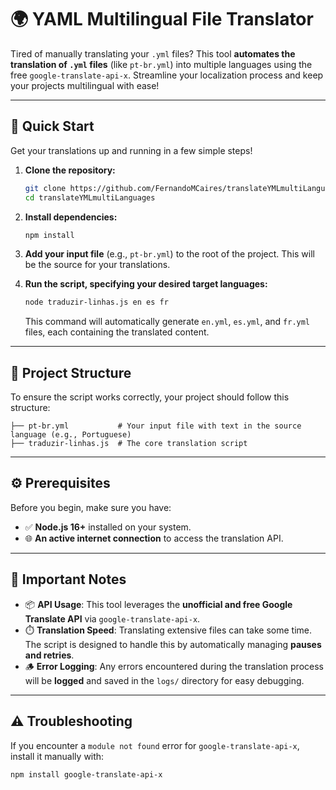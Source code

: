 # 🌍 YAML Multilingual File Translator

Tired of manually translating your `.yml` files? This tool **automates the translation of `.yml` files** (like `pt-br.yml`) into multiple languages using the free `google-translate-api-x`. Streamline your localization process and keep your projects multilingual with ease!

---

## 🚀 Quick Start

Get your translations up and running in a few simple steps!

1. **Clone the repository:**
    ```bash
    git clone https://github.com/FernandoMCaires/translateYMLmultiLanguages
    cd translateYMLmultiLanguages
    ```

2. **Install dependencies:**
    ```bash
    npm install
    ```

3. **Add your input file** (e.g., `pt-br.yml`) to the root of the project. This will be the source for your translations.

4. **Run the script, specifying your desired target languages:**
    ```bash
    node traduzir-linhas.js en es fr
    ```
    This command will automatically generate `en.yml`, `es.yml`, and `fr.yml` files, each containing the translated content.

---

## 📁 Project Structure

To ensure the script works correctly, your project should follow this structure:

```text
├── pt-br.yml           # Your input file with text in the source language (e.g., Portuguese)
├── traduzir-linhas.js  # The core translation script
```

---

## ⚙️ Prerequisites

Before you begin, make sure you have:

- ✅ **Node.js 16+** installed on your system.
- 🌐 **An active internet connection** to access the translation API.

---

## 📝 Important Notes

- 📦 **API Usage**: This tool leverages the **unofficial and free Google Translate API** via `google-translate-api-x`.
- ⏱️ **Translation Speed**: Translating extensive files can take some time. The script is designed to handle this by automatically managing **pauses and retries**.
- 🪵 **Error Logging**: Any errors encountered during the translation process will be **logged** and saved in the `logs/` directory for easy debugging.

---

## ⚠️ Troubleshooting

If you encounter a `module not found` error for `google-translate-api-x`, install it manually with:

```bash
npm install google-translate-api-x
```
